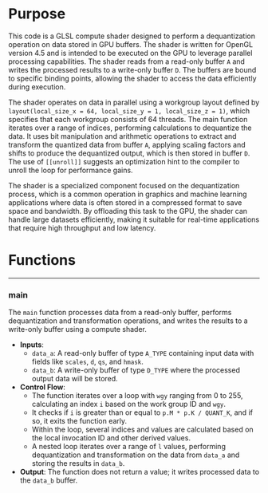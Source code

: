 # Purpose
This code is a GLSL compute shader designed to perform a dequantization operation on data stored in GPU buffers. The shader is written for OpenGL version 4.5 and is intended to be executed on the GPU to leverage parallel processing capabilities. The shader reads from a read-only buffer `A` and writes the processed results to a write-only buffer `D`. The buffers are bound to specific binding points, allowing the shader to access the data efficiently during execution.

The shader operates on data in parallel using a workgroup layout defined by `layout(local_size_x = 64, local_size_y = 1, local_size_z = 1)`, which specifies that each workgroup consists of 64 threads. The main function iterates over a range of indices, performing calculations to dequantize the data. It uses bit manipulation and arithmetic operations to extract and transform the quantized data from buffer `A`, applying scaling factors and shifts to produce the dequantized output, which is then stored in buffer `D`. The use of `[[unroll]]` suggests an optimization hint to the compiler to unroll the loop for performance gains.

The shader is a specialized component focused on the dequantization process, which is a common operation in graphics and machine learning applications where data is often stored in a compressed format to save space and bandwidth. By offloading this task to the GPU, the shader can handle large datasets efficiently, making it suitable for real-time applications that require high throughput and low latency.
# Functions

---
### main
The `main` function processes data from a read-only buffer, performs dequantization and transformation operations, and writes the results to a write-only buffer using a compute shader.
- **Inputs**:
    - `data_a`: A read-only buffer of type `A_TYPE` containing input data with fields like `scales`, `d`, `qs`, and `hmask`.
    - `data_b`: A write-only buffer of type `D_TYPE` where the processed output data will be stored.
- **Control Flow**:
    - The function iterates over a loop with `wgy` ranging from 0 to 255, calculating an index `i` based on the work group ID and `wgy`.
    - It checks if `i` is greater than or equal to `p.M * p.K / QUANT_K`, and if so, it exits the function early.
    - Within the loop, several indices and values are calculated based on the local invocation ID and other derived values.
    - A nested loop iterates over a range of `l` values, performing dequantization and transformation on the data from `data_a` and storing the results in `data_b`.
- **Output**: The function does not return a value; it writes processed data to the `data_b` buffer.


